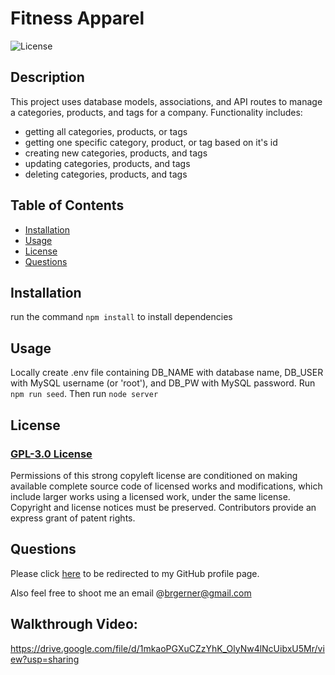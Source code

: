 # Fitness Apparel
  

  ![License](https://img.shields.io/badge/GPL-3.0-red.svg)

    
  ## Description 

  This project uses database models, associations, and API routes to manage a categories, products, and tags for a company.
  Functionality includes:
  - getting all categories, products, or tags
  - getting one specific category, product, or tag based on it's id
  - creating new categories, products, and tags
  - updating categories, products, and tags
  - deleting categories, products, and tags
  

  ## Table of Contents
  
  * [Installation](#installation)
  * [Usage](#usage)
  * [License](#license)
  * [Questions](#questions)
  
  
  ## Installation

  run the command `npm install` to install dependencies
  
  ## Usage

  Locally create .env file containing DB_NAME with database name, DB_USER with MySQL username (or 'root'), and DB_PW with MySQL password.
  Run `npm run seed`. 
  Then run `node server`
  

  ## License

  ### [GPL-3.0 License](https://choosealicense.com/licenses/gpl-3.0/)

  Permissions of this strong copyleft license are conditioned on making available complete source code of licensed works and modifications, which include larger works using a licensed work, under the same license. Copyright and license notices must be preserved. Contributors provide an express grant of patent rights.

  ## Questions

  Please click [here](https://github.com/bgerner/) to be redirected to my GitHub profile page.

  Also feel free to shoot me an email @brgerner@gmail.com
  
  
  ## Walkthrough Video:
  
  https://drive.google.com/file/d/1mkaoPGXuCZzYhK_OlyNw4lNcUibxU5Mr/view?usp=sharing